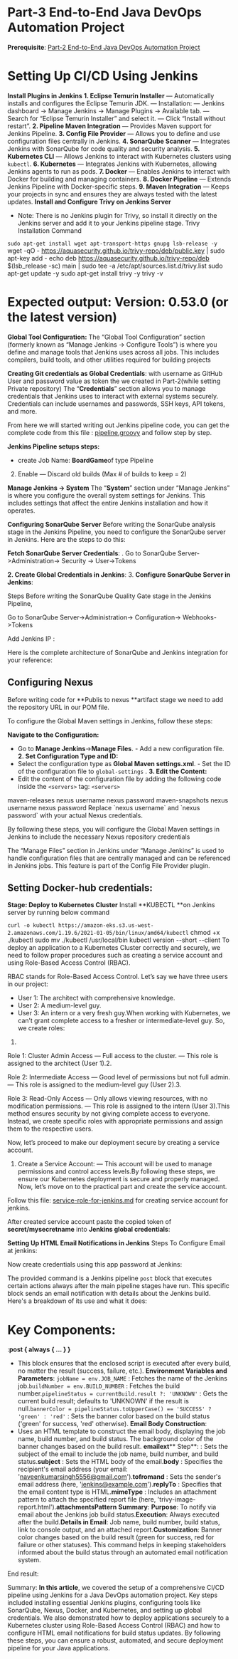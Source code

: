 # Part-3 End-to-End Java DevOps Automation Project
**Prerequisite**: [Part-2 End-to-End Java DevOps Automation Project](https://medium.com/p/0b94eedad757/edit)
# Setting Up CI/CD Using Jenkins
**Install Plugins in Jenkins**
**1. Eclipse Temurin Installer**
— Automatically installs and configures the Eclipse Temurin JDK.
— Installation:
— Jenkins dashboard -> Manage Jenkins -> Manage Plugins -> Available tab.
— Search for “Eclipse Temurin Installer” and select it.
— Click “Install without restart”.
**2. Pipeline Maven Integration**
— Provides Maven support for Jenkins Pipeline.
**3. Config File Provider**
— Allows you to define and use configuration files centrally in Jenkins.
**4. SonarQube Scanner**
— Integrates Jenkins with SonarQube for code quality and security analysis.
**5. Kubernetes CLI**
— Allows Jenkins to interact with Kubernetes clusters using `kubectl`.
**6. Kubernetes**
— Integrates Jenkins with Kubernetes, allowing Jenkins agents to run as pods.
**7. Docker**
— Enables Jenkins to interact with Docker for building and managing containers.
**8. Docker Pipeline**
— Extends Jenkins Pipeline with Docker-specific steps.
**9. Maven Integration**
— Keeps your projects in sync and ensures they are always tested with the latest updates.
**Install and Configure Trivy on Jenkins Server**
- Note: There is no Jenkins plugin for Trivy, so install it directly on the Jenkins server and add it to your Jenkins pipeline stage.
Trivy Installation Command

`sudo apt-get install wget apt-transport-https gnupg lsb-release -y`
wget -qO - https://aquasecurity.github.io/trivy-repo/deb/public.key | sudo apt-key add -
echo deb https://aquasecurity.github.io/trivy-repo/deb $(lsb_release -sc) main | sudo tee -a /etc/apt/sources.list.d/trivy.list
sudo apt-get update -y
sudo apt-get install trivy -y
trivy -v
# Expected output: Version: 0.53.0 (or the latest version)
**Global Tool Configuration:**
The “Global Tool Configuration” section (formerly known as “Manage Jenkins -> Configure Tools”) is where you define and manage tools that Jenkins uses across all jobs. This includes compilers, build tools, and other utilities required for building projects

**Creating Git credentials as Global Credentials**: with username as GitHub User and password value as token the we created in Part-2(while setting Private repository)
The “**Credentials**” section allows you to manage credentials that Jenkins uses to interact with external systems securely. Credentials can include usernames and passwords, SSH keys, API tokens, and more.

From here we will started writing out Jenkins pipeline code, you can get the complete code from this file : [ pipeline.groovy](https://github.com/navin5556/devops-pipeline-kubernetes/blob/main/phase-3/pipeline.groovy) and follow step by step.

**Jenkins Pipeline setups steps:**
- create Job Name:
**BoardGame**of type Pipeline
2. Enable — Discard old builds (Max # of builds to keep = 2)

**Manage Jenkins -> System**
The “**System**” section under “Manage Jenkins” is where you configure the overall system settings for Jenkins. This includes settings that affect the entire Jenkins installation and how it operates.

**Configuring SonarQube Server**
Before writing the SonarQube analysis stage in the Jenkins Pipeline, you need to configure the SonarQube server in Jenkins. Here are the steps to do this:

**Fetch SonarQube Server Credentials**:
. Go to SonarQube Server->Administration-> Security -> User->Tokens

**2. Create Global Credentials in Jenkins**:
3. **Configure SonarQube Server in Jenkins**:

Steps Before writing the SonarQube Quality Gate stage in the Jenkins Pipeline,

Go to SonarQube Server->Administration-> Configuration-> Webhooks->Tokens

Add Jenkins IP :

Here is the complete architecture of SonarQube and Jenkins integration for your reference:

## Configuring Nexus
Before writing code for **Publis to nexus **artifact stage we need to add the repository URL in our POM file.

To configure the Global Maven settings in Jenkins, follow these steps:

**Navigate to the Configuration:**
- Go to
**Manage Jenkins**->**Manage Files**. - Add a new configuration file.
**2. Set Configuration Type and ID:**
- Select the configuration type as
**Global Maven settings.xml**. - Set the ID of the configuration file to
`global-settings`
.
**3. Edit the Content:**
- Edit the content of the configuration file by adding the following code inside the
`<servers>`
tag:
`<servers>`
<server>
<id>maven-releases</id>
<username>nexus username</username>
<password>nexus password</password>
</server>
<server>
<id>maven-snapshots</id>
<username>nexus username</username>
<password>nexus password</password>
</server>
</servers>
Replace `nexus username`
and `nexus password`
with your actual Nexus credentials.

By following these steps, you will configure the Global Maven settings in Jenkins to include the necessary Nexus repository credentials

The “Manage Files” section in Jenkins under “Manage Jenkins” is used to handle configuration files that are centrally managed and can be referenced in Jenkins jobs. This feature is part of the Config File Provider plugin.

## Setting Docker-hub credentials:
**Stage: Deploy to Kubernetes Cluster**
Install **KUBECTL **on Jenkins server by running below command

`curl -o kubectl https://amazon-eks.s3.us-west-2.amazonaws.com/1.19.6/2021-01-05/bin/linux/amd64/kubectl`
chmod +x ./kubectl
sudo mv ./kubectl /usr/local/bin
kubectl version --short --client
To deploy an application to a Kubernetes Cluster correctly and securely, we need to follow proper procedures such as creating a service account and using Role-Based Access Control (RBAC).

RBAC stands for Role-Based Access Control. Let’s say we have three users in our project:

- User 1: The architect with comprehensive knowledge.
- User 2: A medium-level guy.
- User 3: An intern or a very fresh guy.When working with Kubernetes, we can’t grant complete access to a fresher or intermediate-level guy. So, we create roles:

1.

Role 1: Cluster Admin Access
— Full access to the cluster.
— This role is assigned to the architect (User 1).2.

Role 2: Intermediate Access
— Good level of permissions but not full admin.
— This role is assigned to the medium-level guy (User 2).3.

Role 3: Read-Only Access
— Only allows viewing resources, with no modification permissions.
— This role is assigned to the intern (User 3).This method ensures security by not giving complete access to everyone. Instead, we create specific roles with appropriate permissions and assign them to the respective users.

Now, let’s proceed to make our deployment secure by creating a service account.

1. Create a Service Account:
— This account will be used to manage permissions and control access levels.By following these steps, we ensure our Kubernetes deployment is secure and properly managed. Now, let’s move on to the practical part and create the service account.

Follow this file: [ service-role-for-jenkins.md](https://github.com/navin5556/devops-pipeline-kubernetes/blob/main/phase-3/service-role-for-jenkins.md) for creating service account for jenkins.

After created service account paste the copied token of **secret/mysecretname** into **Jenkins global credentials**:

**Setting Up HTML Email Notifications in Jenkins**
Steps To Configure Email at jenkins:

Now create credentials using this app password at Jenkins:

The provided command is a Jenkins pipeline `post`
block that executes certain actions always after the main pipeline stages have run. This specific block sends an email notification with details about the Jenkins build. Here's a breakdown of its use and what it does:

# Key Components:
:**post { always { ... } }**
- This block ensures that the enclosed script is executed after every build, no matter the result (success, failure, etc.).
**Environment Variables and Parameters**:
`jobName = env.JOB_NAME`
: Fetches the name of the Jenkins job.`buildNumber = env.BUILD_NUMBER`
: Fetches the build number.`pipelineStatus = currentBuild.result ?: 'UNKNOWN'`
: Gets the current build result; defaults to 'UNKNOWN' if the result is null.`bannerColor = pipelineStatus.toUpperCase() == 'SUCCESS' ? 'green' : 'red'`
: Sets the banner color based on the build status ('green' for success, 'red' otherwise).
**Email Body Construction**:
- Uses an HTML template to construct the email body, displaying the job name, build number, and build status. The background color of the banner changes based on the build result.
**emailext**** Step**:
: Sets the subject of the email to include the job name, build number, and build status.**subject**
: Sets the HTML body of the email.**body**
: Specifies the recipient's email address (your email: 'naveenkumarsingh5556@gmail.com').**to****from****and**
: Sets the sender's email address (here, 'jenkins@example.com').**replyTo**
: Specifies that the email content type is HTML.**mimeType**
: Includes an attachment pattern to attach the specified report file (here, 'trivy-image-report.html').**attachmentsPattern**
**Summary**:
**Purpose**: To notify via email about the Jenkins job build status.**Execution**: Always executed after the build.**Details in Email**: Job name, build number, build status, link to console output, and an attached report.**Customization**: Banner color changes based on the build result (green for success, red for failure or other statuses).
This command helps in keeping stakeholders informed about the build status through an automated email notification system.

End result:

Summary:
**In this article**, we covered the setup of a comprehensive CI/CD pipeline using Jenkins for a Java DevOps automation project. Key steps included installing essential Jenkins plugins, configuring tools like SonarQube, Nexus, Docker, and Kubernetes, and setting up global credentials. We also demonstrated how to deploy applications securely to a Kubernetes cluster using Role-Based Access Control (RBAC) and how to configure HTML email notifications for build status updates. By following these steps, you can ensure a robust, automated, and secure deployment pipeline for your Java applications.